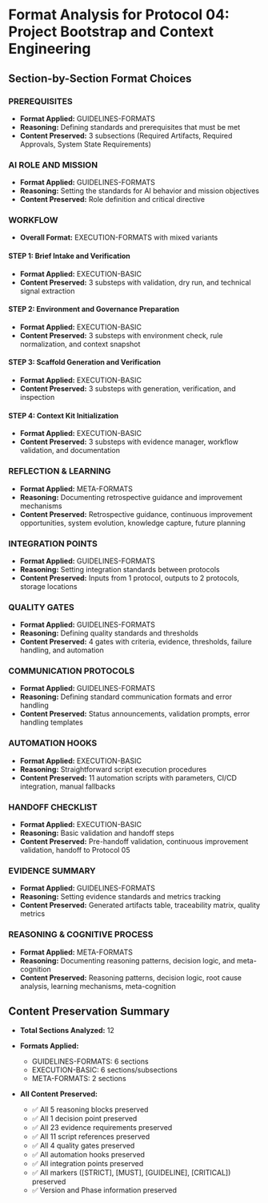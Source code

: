 # Format Analysis for Protocol 04: Project Bootstrap and Context Engineering

## Section-by-Section Format Choices

### PREREQUISITES
<!-- [Category: GUIDELINES-FORMATS] -->
<!-- Why: Setting rules and standards for required artifacts, approvals, and system states before execution -->
- **Format Applied:** GUIDELINES-FORMATS
- **Reasoning:** Defining standards and prerequisites that must be met
- **Content Preserved:** 3 subsections (Required Artifacts, Required Approvals, System State Requirements)

### AI ROLE AND MISSION
<!-- [Category: GUIDELINES-FORMATS] -->
<!-- Why: Establishing role definition and mission standards -->
- **Format Applied:** GUIDELINES-FORMATS
- **Reasoning:** Setting the standards for AI behavior and mission objectives
- **Content Preserved:** Role definition and critical directive

### WORKFLOW
<!-- [Category: EXECUTION-FORMATS - Mixed variants by step] -->
- **Overall Format:** EXECUTION-FORMATS with mixed variants

#### STEP 1: Brief Intake and Verification
<!-- [Category: EXECUTION-BASIC] -->
<!-- Why: Simple workflow steps for validating and generating bootstrap plan -->
- **Format Applied:** EXECUTION-BASIC
- **Content Preserved:** 3 substeps with validation, dry run, and technical signal extraction

#### STEP 2: Environment and Governance Preparation
<!-- [Category: EXECUTION-BASIC] -->
<!-- Why: Straightforward environment validation and governance setup -->
- **Format Applied:** EXECUTION-BASIC
- **Content Preserved:** 3 substeps with environment check, rule normalization, and context snapshot

#### STEP 3: Scaffold Generation and Verification
<!-- [Category: EXECUTION-BASIC] -->
<!-- Why: Simple scaffold generation and validation steps -->
- **Format Applied:** EXECUTION-BASIC
- **Content Preserved:** 3 substeps with generation, verification, and inspection

#### STEP 4: Context Kit Initialization
<!-- [Category: EXECUTION-BASIC] -->
<!-- Why: Straightforward context initialization and validation -->
- **Format Applied:** EXECUTION-BASIC
- **Content Preserved:** 3 substeps with evidence manager, workflow validation, and documentation

### REFLECTION & LEARNING
<!-- [Category: META-FORMATS] -->
<!-- Why: Meta-level retrospective and continuous improvement tracking -->
- **Format Applied:** META-FORMATS
- **Reasoning:** Documenting retrospective guidance and improvement mechanisms
- **Content Preserved:** Retrospective guidance, continuous improvement opportunities, system evolution, knowledge capture, future planning

### INTEGRATION POINTS
<!-- [Category: GUIDELINES-FORMATS] -->
<!-- Why: Defining standards for inputs/outputs and artifact storage -->
- **Format Applied:** GUIDELINES-FORMATS
- **Reasoning:** Setting integration standards between protocols
- **Content Preserved:** Inputs from 1 protocol, outputs to 2 protocols, storage locations

### QUALITY GATES
<!-- [Category: GUIDELINES-FORMATS] -->
<!-- Why: Setting validation standards and criteria -->
- **Format Applied:** GUIDELINES-FORMATS
- **Reasoning:** Defining quality standards and thresholds
- **Content Preserved:** 4 gates with criteria, evidence, thresholds, failure handling, and automation

### COMMUNICATION PROTOCOLS
<!-- [Category: GUIDELINES-FORMATS] -->
<!-- Why: Setting communication standards and templates -->
- **Format Applied:** GUIDELINES-FORMATS
- **Reasoning:** Defining standard communication formats and error handling
- **Content Preserved:** Status announcements, validation prompts, error handling templates

### AUTOMATION HOOKS
<!-- [Category: EXECUTION-BASIC] -->
<!-- Why: Simple execution of validation scripts with clear steps -->
- **Format Applied:** EXECUTION-BASIC
- **Reasoning:** Straightforward script execution procedures
- **Content Preserved:** 11 automation scripts with parameters, CI/CD integration, manual fallbacks

### HANDOFF CHECKLIST
<!-- [Category: EXECUTION-BASIC] -->
<!-- Why: Simple checklist execution for protocol completion -->
- **Format Applied:** EXECUTION-BASIC
- **Reasoning:** Basic validation and handoff steps
- **Content Preserved:** Pre-handoff validation, continuous improvement validation, handoff to Protocol 05

### EVIDENCE SUMMARY
<!-- [Category: GUIDELINES-FORMATS] -->
<!-- Why: Defining standards for evidence collection and quality metrics -->
- **Format Applied:** GUIDELINES-FORMATS
- **Reasoning:** Setting evidence standards and metrics tracking
- **Content Preserved:** Generated artifacts table, traceability matrix, quality metrics

### REASONING & COGNITIVE PROCESS
<!-- [Category: META-FORMATS] -->
<!-- Why: Meta-level protocol analysis and reasoning patterns documentation -->
- **Format Applied:** META-FORMATS
- **Reasoning:** Documenting reasoning patterns, decision logic, and meta-cognition
- **Content Preserved:** Reasoning patterns, decision logic, root cause analysis, learning mechanisms, meta-cognition

## Content Preservation Summary

- **Total Sections Analyzed:** 12
- **Formats Applied:**
  - GUIDELINES-FORMATS: 6 sections
  - EXECUTION-BASIC: 6 sections/subsections
  - META-FORMATS: 2 sections

- **All Content Preserved:**
  - ✅ All 5 reasoning blocks preserved
  - ✅ All 1 decision point preserved
  - ✅ All 23 evidence requirements preserved
  - ✅ All 11 script references preserved
  - ✅ All 4 quality gates preserved
  - ✅ All automation hooks preserved
  - ✅ All integration points preserved
  - ✅ All markers ([STRICT], [MUST], [GUIDELINE], [CRITICAL]) preserved
  - ✅ Version and Phase information preserved
